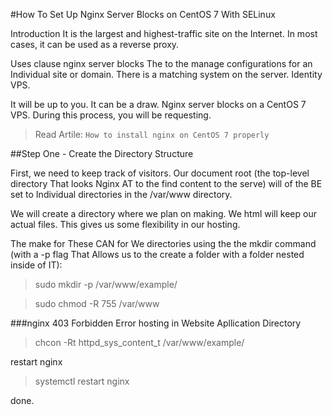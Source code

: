 #How To Set Up Nginx Server Blocks on CentOS 7 With SELinux

Introduction
It is the largest and highest-traffic site on the Internet. In most cases, it can be used as a reverse proxy.

Uses clause nginx  server blocks The  to the manage configurations for an Individual site or domain. There is a matching system on the server. Identity VPS.

It will be up to you. It can be a draw.
Nginx server blocks on a CentOS 7 VPS. During this process, you will be requesting.

>Read Artile: `How to install nginx on CentOS 7 properly`

##Step One - Create the Directory Structure

First, we need to keep track of visitors.
Our  document root  (the top-level directory That looks Nginx AT to the find content to the serve) will of the BE set to Individual directories in the  /var/www directory. 

We will create a directory where we plan on making.
We  html will keep our actual files. This gives us some flexibility in our hosting.

The make for These CAN for We directories using the the  mkdir command (with a  -p flag That Allows us to the create a folder with a folder nested inside of IT):
>sudo mkdir -p /var/www/example/

>sudo chmod -R 755 /var/www

###nginx 403 Forbidden Error hosting in Website Apllication Directory

>chcon -Rt httpd_sys_content_t /var/www/example/

restart nginx
>systemctl restart nginx

done.